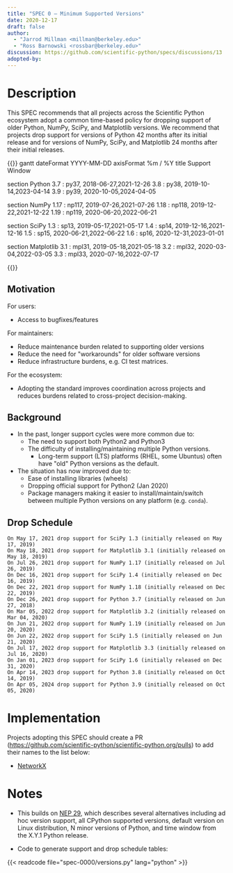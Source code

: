 ```yaml
---
title: "SPEC 0 — Minimum Supported Versions"
date: 2020-12-17
draft: false
author:
  - "Jarrod Millman <millman@berkeley.edu>"
  - "Ross Barnowski <rossbar@berkeley.edu>"
discussion: https://github.com/scientific-python/specs/discussions/13
adopted-by:
---
```


# Description

This SPEC recommends that all projects across the Scientific Python
ecosystem adopt a common time-based policy for dropping
support of older Python, NumPy, SciPy, and Matplotlib versions.
We recommend that projects drop support for versions of Python 42 months after
its initial release and for versions of NumPy, SciPy, and Matplotlib 24 months
after their initial releases.

<!-- prettier-ignore-start -->
{{<mermaid>}}
gantt
dateFormat  YYYY-MM-DD
axisFormat  %m / %Y
title Support Window

section Python
3.7  :     py37, 2018-06-27,2021-12-26
3.8  :     py38, 2019-10-14,2023-04-14
3.9  :     py39, 2020-10-05,2024-04-05

section NumPy
1.17  :     np117, 2019-07-26,2021-07-26
1.18  :     np118, 2019-12-22,2021-12-22
1.19  :     np119, 2020-06-20,2022-06-21

section SciPy
1.3  :     sp13, 2019-05-17,2021-05-17
1.4  :     sp14, 2019-12-16,2021-12-16
1.5  :     sp15, 2020-06-21,2022-06-22
1.6  :     sp16, 2020-12-31,2023-01-01

section Matplotlib
3.1  :     mpl31, 2019-05-18,2021-05-18
3.2  :     mpl32, 2020-03-04,2022-03-05
3.3  :     mpl33, 2020-07-16,2022-07-17

{{</mermaid>}}
<!-- prettier-ignore-end -->

## Motivation

For users:

- Access to bugfixes/features

For maintainers:

- Reduce maintenance burden related to supporting older versions
- Reduce the need for "workarounds" for older software versions
- Reduce infrastructure burdens, e.g. CI test matrices.

For the ecosystem:

- Adopting the standard improves coordination across projects and reduces
  burdens related to cross-project decision-making.

## Background

- In the past, longer support cycles were more common due to:
  - The need to support both Python2 and Python3
  - The difficulty of installing/maintaining multiple Python versions.
    - Long-term support (LTS) platforms (RHEL, some Ubuntus) often have "old"
      Python versions as the default.
- The situation has now improved due to:
  - Ease of installing libraries (wheels)
  - Dropping official support for Python2 (Jan 2020)
  - Package managers making it easier to install/maintain/switch between
    multiple Python versions on any platform (e.g. `conda`).

## Drop Schedule

    On May 17, 2021 drop support for SciPy 1.3 (initially released on May 17, 2019)
    On May 18, 2021 drop support for Matplotlib 3.1 (initially released on May 18, 2019)
    On Jul 26, 2021 drop support for NumPy 1.17 (initially released on Jul 26, 2019)
    On Dec 16, 2021 drop support for SciPy 1.4 (initially released on Dec 16, 2019)
    On Dec 22, 2021 drop support for NumPy 1.18 (initially released on Dec 22, 2019)
    On Dec 26, 2021 drop support for Python 3.7 (initially released on Jun 27, 2018)
    On Mar 05, 2022 drop support for Matplotlib 3.2 (initially released on Mar 04, 2020)
    On Jun 21, 2022 drop support for NumPy 1.19 (initially released on Jun 20, 2020)
    On Jun 22, 2022 drop support for SciPy 1.5 (initially released on Jun 21, 2020)
    On Jul 17, 2022 drop support for Matplotlib 3.3 (initially released on Jul 16, 2020)
    On Jan 01, 2023 drop support for SciPy 1.6 (initially released on Dec 31, 2020)
    On Apr 14, 2023 drop support for Python 3.8 (initially released on Oct 14, 2019)
    On Apr 05, 2024 drop support for Python 3.9 (initially released on Oct 05, 2020)

# Implementation

Projects adopting this SPEC should create a PR
(https://github.com/scientific-python/scientific-python.org/pulls) to add their
names to the list below:

- [NetworkX](https://github.com/networkx/networkx)

# Notes

- This builds on [NEP 29](https://numpy.org/neps/nep-0029-deprecation_policy.html),
  which describes several alternatives including ad hoc version support, all
  CPython supported versions, default version on Linux distribution, N minor
  versions of Python, and time window from the X.Y.1 Python release.

- Code to generate support and drop schedule tables:

{{< readcode file="spec-0000/versions.py" lang="python" >}}
